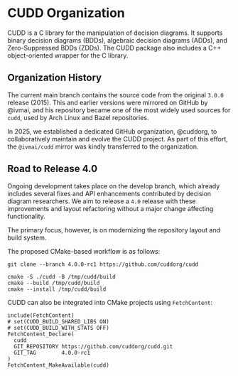 # CUDD Organization

CUDD is a C library for the manipulation of decision diagrams. It supports binary decision diagrams (BDDs), algebraic decision diagrams (ADDs), and Zero-Suppressed BDDs (ZDDs). The CUDD package also includes a C++ object-oriented wrapper for the C library.

## Organization History

The current main branch contains the source code from the original `3.0.0` release (2015). This and earlier versions were mirrored on GitHub by @ivmai, and his repository became one of the most widely used sources for `cudd`, used by Arch Linux and Bazel repositories.

In 2025, we established a dedicated GitHub organization, @cuddorg, to collaboratively maintain and evolve the CUDD project. As part of this effort, the `@ivmai/cudd` mirror was kindly transferred to the organization.

## Road to Release 4.0

Ongoing development takes place on the develop branch, which already includes several fixes and API enhancements contributed by decision diagram researchers. We aim to release a `4.0` release with these improvements and layout refactoring without a major change affecting functionality.

The primary focus, however, is on modernizing the repository layout and build system. 

The proposed CMake-based workflow is as follows:

```
git clone --branch 4.0.0-rc1 https://github.com/cuddorg/cudd

cmake -S ./cudd -B /tmp/cudd/build
cmake --build /tmp/cudd/build
cmake --install /tmp/cudd/build
```

CUDD can also be integrated into CMake projects using `FetchContent`:

```
include(FetchContent)
# set(CUDD_BUILD_SHARED_LIBS ON)
# set(CUDD_BUILD_WITH_STATS OFF)
FetchContent_Declare(
  cudd
  GIT_REPOSITORY https://github.com/cuddorg/cudd.git
  GIT_TAG        4.0.0-rc1
)
FetchContent_MakeAvailable(cudd)
```
